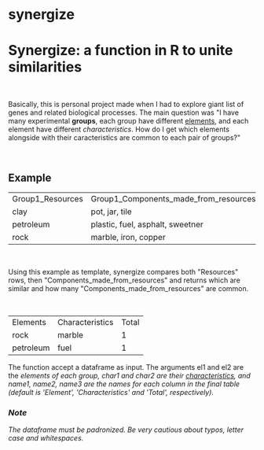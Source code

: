 # synergize
<h1> Synergize: a function in R to unite similarities</h1>
<br>
<p> Basically, this is personal project made when I had to explore giant list of genes and related biological processes. The main question was "I have many experimental <b>groups</b>, each group have different <u>elements</u>, and each element have different <i>characteristics</i>. How do I get which elements alongside with their caracteristics are common to each pair of groups?"</p>
<br>
<h2>Example</h2>
<table>
  <tr>
    <td>Group1_Resources</td>
    <td>Group1_Components_made_from_resources</td>
    <td>Group2_Resources</td>
    <td>Group2_Components_made_from_resources</td>
  </tr>
  <tr>
    <td>clay</td>
    <td>pot, jar, tile</td>
    <td>rock</td>
    <td>limestone, chalk, marble</td>
  </tr>
  <tr>
    <td>petroleum</td>
    <td>plastic, fuel, asphalt, sweetner</td>
    <td>sand</td>
    <td>chips, glass</td>
  </tr>
  <tr>
    <td>rock</td>
    <td>marble, iron, copper</td>
    <td>petroleum</td>
    <td>fuel, fungicide</td>
  </tr>
 </table>
<br>
<p>Using this example as template, synergize compares both "Resources" rows, then "Components_made_from_resources" and returns which are similar and how many "Components_made_from_resources" are common.</p>
<br>
<table>
 <tr>
    <td>Elements</td>
    <td>Characteristics</td>
    <td>Total</td>
  </tr>
  <tr>
    <td>rock</td>
    <td>marble</td>
    <td>1</td>
  </tr>
  <tr>
    <td>petroleum</td>
    <td>fuel</td>
    <td>1</td>
  </tr>
</table>
<p>The function accept a dataframe as input. The arguments el1 and el2 are the <i>elements<i> of each group, char1 and char2 are their <u>characteristics</u>, and name1, name2, name3 are the names for each column in the final table (default is 'Element', 'Characteristics' and 'Total', respectively).
<br>
  <h3>Note</h3>
  <p>The dataframe must be padronized. Be very cautious about typos, letter case and whitespaces.</p>
